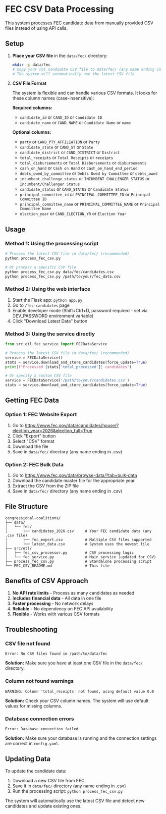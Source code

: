 # FEC CSV Data Processing

This system processes FEC candidate data from manually provided CSV files instead of using API calls.

## Setup

1. **Place your CSV file** in the `data/fec/` directory:
   ```bash
   mkdir -p data/fec
   # Copy your FEC candidate CSV file to data/fec/ (any name ending in .csv)
   # The system will automatically use the latest CSV file
   ```

2. **CSV File Format**
   
   The system is flexible and can handle various CSV formats. It looks for these column names (case-insensitive):
   
   **Required columns:**
   - `candidate_id` or `CAND_ID` or `Candidate ID`
   - `candidate_name` or `CAND_NAME` or `Candidate Name` or `name`
   
   **Optional columns:**
   - `party` or `CAND_PTY_AFFILIATION` or `Party`
   - `candidate_state` or `CAND_ST` or `State`
   - `candidate_district` or `CAND_DISTRICT` or `District`
   - `total_receipts` or `Total Receipts` or `receipts`
   - `total_disbursements` or `Total Disbursements` or `disbursements`
   - `cash_on_hand` or `Cash on Hand` or `cash_on_hand_end_period`
   - `debts_owed_by_committee` or `Debts Owed by Committee` or `debts_owed`
   - `incumbent_challenge_status` or `INCUMBENT_CHALLENGER_STATUS` or `Incumbent/Challenger Status`
   - `candidate_status` or `CAND_STATUS` or `Candidate Status`
   - `principal_committee_id` or `PRINCIPAL_COMMITTEE_ID` or `Principal Committee ID`
   - `principal_committee_name` or `PRINCIPAL_COMMITTEE_NAME` or `Principal Committee Name`
   - `election_year` or `CAND_ELECTION_YR` or `Election Year`

## Usage

### Method 1: Using the processing script
```bash
# Process the latest CSV file in data/fec/ (recommended)
python process_fec_csv.py

# Or process a specific CSV file
python process_fec_csv.py data/fec/candidates.csv
python process_fec_csv.py /path/to/your/fec_data.csv
```

### Method 2: Using the web interface
1. Start the Flask app: `python app.py`
2. Go to `/fec-candidates` page
3. Enable developer mode (Shift+Ctrl+D, password required - set via DEV_PASSWORD environment variable)
4. Click "Download Latest Data" button

### Method 3: Using the service directly
```python
from src.etl.fec_service import FECDataService

# Process the latest CSV file in data/fec/ (recommended)
service = FECDataService()
stats = service.download_and_store_candidates(force_update=True)
print(f"Processed {stats['total_processed']} candidates")

# Or specify a custom CSV file
service = FECDataService('/path/to/your/candidates.csv')
stats = service.download_and_store_candidates(force_update=True)
```

## Getting FEC Data

### Option 1: FEC Website Export
1. Go to https://www.fec.gov/data/candidates/house/?election_year=2026&election_full=True
2. Click "Export" button
3. Select "CSV" format
4. Download the file
5. Save in `data/fec/` directory (any name ending in .csv)

### Option 2: FEC Bulk Data
1. Go to https://www.fec.gov/data/browse-data/?tab=bulk-data
2. Download the candidate master file for the appropriate year
3. Extract the CSV from the ZIP file
4. Save in `data/fec/` directory (any name ending in .csv)

## File Structure

```
congressional-coalitions/
├── data/
│   └── fec/
│       ├── candidates_2026.csv     # Your FEC candidate data (any .csv file)
│       ├── fec_export.csv          # Multiple CSV files supported
│       └── latest_data.csv         # System uses the newest file
├── src/etl/
│   ├── fec_csv_processor.py        # CSV processing logic
│   └── fec_service.py              # Main service (updated for CSV)
├── process_fec_csv.py              # Standalone processing script
└── FEC_CSV_README.md               # This file
```

## Benefits of CSV Approach

1. **No API rate limits** - Process as many candidates as needed
2. **Includes financial data** - All data in one file
3. **Faster processing** - No network delays
4. **Reliable** - No dependency on FEC API availability
5. **Flexible** - Works with various CSV formats

## Troubleshooting

### CSV file not found
```
Error: No CSV files found in /path/to/data/fec
```
**Solution:** Make sure you have at least one CSV file in the `data/fec/` directory.

### Column not found warnings
```
WARNING: Column 'total_receipts' not found, using default value 0.0
```
**Solution:** Check your CSV column names. The system will use default values for missing columns.

### Database connection errors
```
Error: Database connection failed
```
**Solution:** Make sure your database is running and the connection settings are correct in `config.yaml`.

## Updating Data

To update the candidate data:
1. Download a new CSV file from FEC
2. Save it in `data/fec/` directory (any name ending in .csv)
3. Run the processing script: `python process_fec_csv.py`

The system will automatically use the latest CSV file and detect new candidates and update existing ones.
